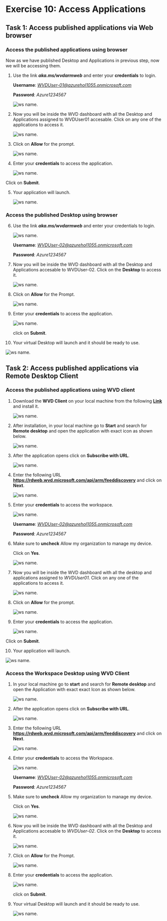 # Exercise 10: Access Applications



## Task 1: Access published applications via Web browser


### Access the published applications using browser

Now as we have published Desktop and Applications in previous step, now we will be accessing them. 


1. Use the link ***aka.ms/wvdarmweb*** and enter your **credentials** to login. 

   **Username**: *WVDUser-01@azurehol1055.onmicrosoft.com*
   
   **Password**: *Azure1234567*

   ![ws name.](media/126.png)
  

2. Now you will be inside the WVD dashboard with all the Desktop and Applications assigned to WVDUser01 accesable. Click on any one of the applications to access it. 

   ![ws name.](media/127.png)


3. Click on **Allow** for the prompt.

   ![ws name.](media/128.png)


4. Enter your **credentials** to access the application.

   ![ws name.](media/129.png)
   
  Click on **Submit**.
   
5. Your application will launch.

   ![ws name.](media/130.png)



### Access the published Desktop using browser



6. Use the link ***aka.ms/wvdarmweb*** and enter your credentials to login. 

   ![ws name.](media/131.png)
   
   **Username**: *WVDUser-02@azurehol1055.onmicrosoft.com*
   
   **Password**: *Azure1234567*



7. Now you will be inside the WVD dashboard with all the Desktop and Applications accesable to WVDUser-02. Click on the **Desktop** to access it. 

   ![ws name.](media/132.png)


8. Click on **Allow** for the Prompt.

   ![ws name.](media/133.png)


9. Enter your **credentials** to access the application.

   ![ws name.](media/134.png)

   click on **Submit**.

10. Your virtual Desktop will launch and it should be ready to use. 

   ![ws name.](media/135.png)
     
     
     
## Task 2: Access published applications via Remote Desktop Client



### Access the published applications using WVD client


   
1. Download the **WVD Client** on your local machine from the following [**Link**](https://docs.microsoft.com/en-us/azure/virtual-desktop/connect-windows-7-and-10) and install it.
   
   ![ws name.](media/136.png)
   
   
   
2. After installation, in your local machine go to **Start** and search for **Remote desktop** and open the application with exact icon as shown below.

   ![ws name.](media/137.png)
   
   
   
3. After the application opens click on **Subscribe with URL**.

   ![ws name.](media/138.png)
  
  
  
4. Enter the following URL **https://rdweb.wvd.microsoft.com/api/arm/feeddiscovery** and click on **Next**.

   ![ws name.](media/139.png)
   
   
   
5. Enter your **credentials** to access the workspace.

   ![ws name.](media/140.png)
   
   
   **Username**: *WVDUser-02@azurehol1055.onmicrosoft.com*
   
   **Password**: *Azure1234567*
   
   
   
6. Make sure to **uncheck** Allow my organization to manage my device.

   Click on **Yes**.

   ![ws name.](media/141.png)
   
   
   
7. Now you will be inside the WVD dashboard with all the desktop and applications assigned to *WVDUser01*. Click on any one of the applications to access it. 

   ![ws name.](media/142.png)



8. Click on **Allow** for the prompt.

   ![ws name.](media/143.png)


9. Enter your **credentials** to access the application.

   ![ws name.](media/144.png)
   
  Click on **Submit**.
  
  
   
10. Your application will launch.

   ![ws name.](media/145.png)





### Access the Workspace Desktop using WVD Client



1. In your local machine go to **start** and search for **Remote desktop** and open the Application with exact exact Icon as shown below.

   ![ws name.](media/146.png)


2. After the application opens click on **Subscribe with URL**.

   ![ws name.](media/147.png)
  
  
3. Enter the following URL **https://rdweb.wvd.microsoft.com/api/arm/feeddiscovery** and click on **Next**.

   ![ws name.](media/148.png)
   
   
4. Enter your **credentials** to access the Workspace.

   ![ws name.](media/149.png)
   
   
   **Username**: *WVDUser-02@azurehol1055.onmicrosoft.com*
   
   **Password**: *Azure1234567*
   
   
   
5. Make sure to **uncheck** Allow my organization to manage my device.

   Click on **Yes**.


   ![ws name.](media/150.png)
   
   
   
6. Now you will be inside the WVD dashboard with all the Desktop and Applications accesable to *WVDUser-02*. Click on the **Desktop** to access it. 

   ![ws name.](media/151.png)



7. Click on **Allow** for the Prompt.

   ![ws name.](media/152.png)



8. Enter your **credentials** to access the application.

   ![ws name.](media/153.png)

   click on **Submit**.
   

9. Your virtual Desktop will launch and it should be ready to use. 

   ![ws name.](media/154.png)
